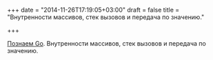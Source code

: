 +++
date = "2014-11-26T17:19:05+03:00"
draft = false
title = "Внутренности массивов, стек вызовов и передача по значению."

+++

<p><a href="http://www.geekgirl.io/grokking-go-array-internals-the-call-stack-and-pass-by-value/">Познаем Go</a>. Внутренности массивов, стек вызовов и передача по значению.</p>

